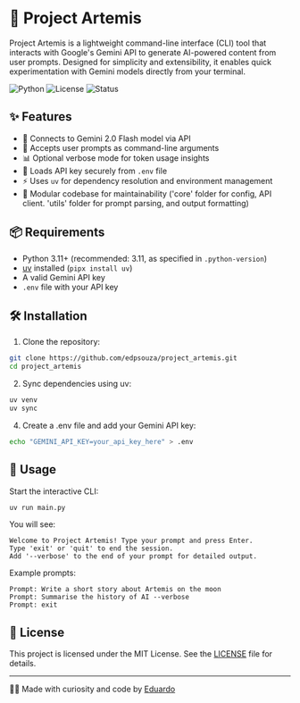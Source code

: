 # 🚀 Project Artemis

Project Artemis is a lightweight command-line interface (CLI) tool that interacts with Google's Gemini API to generate AI-powered content from user prompts. Designed for simplicity and extensibility, it enables quick experimentation with Gemini models directly from your terminal.

![Python](https://img.shields.io/badge/Python-3.11%2B-blue.svg)
![License](https://img.shields.io/badge/License-MIT-green.svg)
![Status](https://img.shields.io/badge/Status-Active-brightgreen.svg)

## ✨ Features

- 🔗 Connects to Gemini 2.0 Flash model via API
- 🧠 Accepts user prompts as command-line arguments
- 📊 Optional verbose mode for token usage insights
- 🔐 Loads API key securely from `.env` file
- ⚡ Uses `uv` for dependency resolution and environment management
- 🧩 Modular codebase for maintainability ('core' folder for config, API client. 'utils' folder for prompt parsing, and output formatting)

## 📦 Requirements

- Python 3.11+ (recommended: 3.11, as specified in `.python-version`)
- [uv](https://docs.astral.sh/uv/) installed (`pipx install uv`)
- A valid Gemini API key
- `.env` file with your API key

## 🛠 Installation

1. Clone the repository:
 ```bash
 git clone https://github.com/edpsouza/project_artemis.git
 cd project_artemis
```

2. Sync dependencies using uv:
```bash
uv venv
uv sync
```

4. Create a .env file and add your Gemini API key:
```bash
echo "GEMINI_API_KEY=your_api_key_here" > .env
```

## 🚀 Usage

Start the interactive CLI:
```bash
uv run main.py
```
You will see:
```text
Welcome to Project Artemis! Type your prompt and press Enter.
Type 'exit' or 'quit' to end the session.
Add '--verbose' to the end of your prompt for detailed output.
```
Example prompts:
```text
Prompt: Write a short story about Artemis on the moon
Prompt: Summarise the history of AI --verbose
Prompt: exit
```

## 📜 License

This project is licensed under the MIT License. See the [LICENSE](LICENSE) file for details.

---
🧠✨ Made with curiosity and code by [Eduardo](https://github.com/edpsouza)
